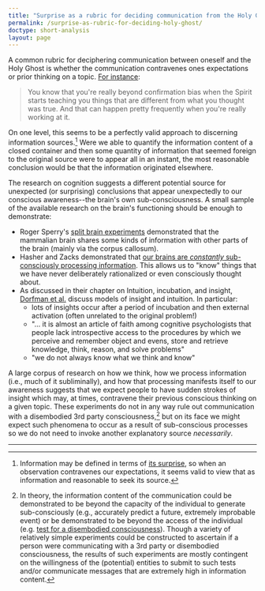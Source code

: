 ```yaml
---
title: "Surprise as a rubric for deciding communication from the Holy Ghost"
permalink: /surprise-as-rubric-for-deciding-holy-ghost/
doctype: short-analysis
layout: page
---
```


A common rubric for deciphering communication between oneself and the Holy Ghost is whether the communication contravenes ones expectations or prior thinking on a topic. [For instance](https://np.reddit.com/r/latterdaysaints/comments/rc74ds/how_do_i_really_know_that_what_i_feel_is_the/hntkkiq/):

> You know that you're really beyond confirmation bias when the Spirit starts teaching you things that are different from what you thought was true. And that can happen pretty frequently when you're really working at it.

On one level, this seems to be a perfectly valid approach to discerning information sources.[^information_as_surprise] Were we able to quantify the information content of a closed container and then some quantity of information that seemed foreign to the original source were to appear all in an instant, the most reasonable conclusion would be that the information originated elsewhere.

The research on cognition suggests a different potential source for unexpected (or surprising) conclusions that appear unexpectedly to our conscious awareness--the brain's own sub-consciousness.  A small sample of the available research on the brain's functioning should be enough to demonstrate:

* Roger Sperry's [split brain experiments](https://embryo.asu.edu/pages/roger-sperrys-split-brain-experiments-1959-1968) demonstrated that the mammalian brain shares some kinds of information with other parts of the brain (mainly via the corpus callosum).
* Hasher and Zacks demonstrated that [our brains are *constantly* sub-consciously processing information](https://www.researchgate.net/publication/16800042_Automatic_Processing_of_Fundamental_Information_The_Case_of_Frequency_of_Occurrence).  This allows us to "know" things that we have never deliberately rationalized or even consciously thought about.
* As discussed in their chapter on Intuition, incubation, and insight, [Dorfman et al.](https://www.researchgate.net/publication/280698234_Intuition_incubation_and_insight_Implicit_cognition_in_problem_solving) discuss models of insight and intuition.  In particular:
    * lots of insights occur after a period of incubation and then external activation (often unrelated to the original problem!)
    * "... it is almost an article of faith among cognitive psychologists that people lack introspective access to the procedures by which we perceive and remember object and evens, store and retrieve knowledge, think, reason, and solve problems"
    * "we do not always know what we think and know"

A large corpus of research on how we think, how we process information (i.e., much of it subliminally), and how that processing manifests itself to our awareness suggests that we expect people to have sudden strokes of insight which may, at times, contravene their previous conscious thinking on a given topic.  These experiments do not in any way rule out communication with a disembodied 3rd party consciousness,[^information_beyond_the_participant] but on its face we might expect such phenomena to occur as a result of sub-conscious processes so we do not need to invoke another explanatory source *necessarily*.

---

[^information_as_surprise]: Information may be defined in terms of [its surprise](https://plus.maths.org/content/information-surprise), so when an observation contravenes our expectations, it seems valid to view that as information and reasonable to seek its source.

[^information_beyond_the_participant]: In theory, the information content of the communication could be demonstrated to be beyond the capacity of the individual to generate sub-consciously (e.g., accurately predict a future, extremely improbable event) or be demonstrated to be beyond the access of the individual (e.g. [test for a disembodied consciousness](https://faenrandir.github.io/a_careful_examination/test-for-disembodied-consciousness/)).  Though a variety of relatively simple experiments could be constructed to ascertain if a person were communicating with a 3rd party or disembodied consciousness, the results of such experiments are mostly contingent on the willingness of the (potential) entities to submit to such tests and/or communicate messages that are extremely high in information content.
